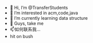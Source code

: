 - 👋 Hi, I’m @TransferStudents
- 👀 I’m interested in acm,code,java
- 🌱 I’m currently learning data structure
- 💞️ Guys, take me
- 📫如何联系我...
- hit on bush
<!---
TransferStudents/TransferStudents is a ✨ special ✨ repository because its `README.md` (this file) appears on your GitHub profile.
You can click the Preview link to take a look at your changes.
--->
